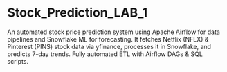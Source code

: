 # Stock_Prediction_LAB_1
An automated stock price prediction system using Apache Airflow for data pipelines and Snowflake ML for forecasting. It fetches Netflix (NFLX) &amp; Pinterest (PINS) stock data via yfinance, processes it in Snowflake, and predicts 7-day trends. Fully automated ETL with Airflow DAGs &amp; SQL scripts.
